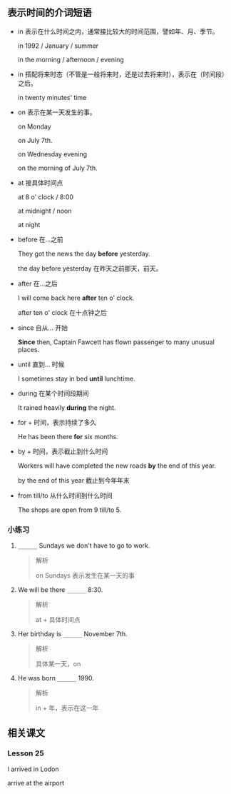 

## 表示时间的介词短语

- in 表示在什么时间之内，通常接比较大的时间范围，譬如年、月、季节。

  in 1992 / January / summer

  in the morning / afternoon / evening



- in 搭配将来时态（不管是一般将来时，还是过去将来时），表示在（时间段）之后。

  in twenty minutes' time



- on 表示在某一天发生的事。

  on Monday

  on July 7th.

  on Wednesday evening

  on the morning of July 7th.



- at 接具体时间点

  at 8 o' clock / 8:00

  at midnight / noon

  at night



- before 在...之前

  They got the news the day **before** yesterday.

  the day before yesterday 在昨天之前那天，前天。



- after 在...之后

  I will come back here **after** ten o' clock.

  after ten o' clock 在十点钟之后



- since 自从... 开始

  **Since** then, Captain Fawcett has flown passenger to many unusual places.



- until 直到... 时候

  I sometimes stay in bed **until** lunchtime.



- during 在某个时间段期间

  It rained heavily **during** the night.



- for + 时间，表示持续了多久

  He has been there **for** six months.



- by + 时间，表示截止到什么时间

  Workers will have completed the new roads **by** the end of this year.

  by the end of this year 截止到今年年末



- from till/to 从什么时间到什么时间

  The shops are open from 9 till/to 5.



### 小练习

1. `______` Sundays we don't have to go to work.

   > 解析
   >
   > on Sundays 表示发生在某一天的事
   >
   
2. We will be there `______` 8:30.

   > 解析
   >
   > at + 具体时间点

3. Her birthday is  `______` November 7th.

   > 解析
   >
   > 具体某一天，on

4. He was born  `______` 1990.

   > 解析
   >
   > in + 年，表示在这一年



## 相关课文

### Lesson 25

I arrived in Lodon

arrive at the airport